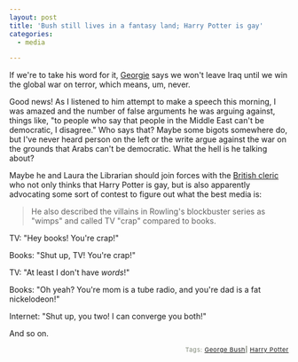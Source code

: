 ```yaml
---
layout: post
title: 'Bush still lives in a fantasy land; Harry Potter is gay'
categories:
  - media

---
```


If we're to take his word for it, <a href="http://www.cnn.com/2005/POLITICS/10/06/bush.iraq/index.html">Georgie</a> says we won't leave Iraq until we win the global war on terror, which means, um, never.  

Good news!  As I listened to him attempt to make a speech this morning, I was amazed and the number of false arguments he was arguing against, things like, "to people who say that people in the Middle East can't be democratic, I disagree."  Who says that?  Maybe some bigots somewhere do, but I've never heard person on the left or the write argue against the war on the grounds that Arabs can't be democratic.  What the hell is he talking about?

Maybe he and Laura the Librarian should join forces with the <a href="http://www.cnn.com/2005/SHOWBIZ/10/06/potter.gay.reut/index.html">British cleric</a> who not only thinks that Harry Potter is gay, but is also apparently advocating some sort of contest to figure out what the best media is:

<blockquote>He also described the villains in Rowling's blockbuster series as "wimps" and called TV "crap" compared to books.</blockquote>

TV: "Hey books!  You're crap!"

Books: "Shut up, TV!  You're crap!"

TV: "At least I don't have <i>words</i>!"

Books: "Oh yeah? You're mom is a tube radio, and you're dad is a fat nickelodeon!"

Internet: "Shut up, you two! I can converge you both!"

And so on.



<!-- technorati tags start --><p style="text-align:right;font-size:11px;letter-spacing:.05em;color:#808979;">Tags: <a href="http://www.technorati.com/tag/George Bush" rel="tag">George Bush</a><strong>|</strong> <a href="http://www.technorati.com/tag/Harry Potter" rel="tag">Harry Potter</a></p><!-- technorati tags end -->
